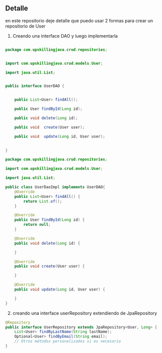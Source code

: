 ## Detalle

en este repositorio deje detalle que puedo usar 2 formas para crear un repositorio de User 

1. Creando una interface DAO y luego implementarla 

```java

package com.upskillingjava.crud.repositories;


import com.upskillingjava.crud.models.User;

import java.util.List;


public interface UserDAO {


    public List<User> findAll();

    public User findById(Long id);

    public void delete(Long id);

    public void  create(User user);

    public void  update(Long id, User user);

    
}

```

```java
package com.upskillingjava.crud.repositories;

import com.upskillingjava.crud.models.User;

import java.util.List;

public class UserDaoImpl implements UserDAO{
    @Override
    public List<User> findAll() {
        return List.of();
    }

    @Override
    public User findById(Long id) {
        return null;
    }

    @Override
    public void delete(Long id) {

    }

    @Override
    public void create(User user) {

    }

    @Override
    public void update(Long id, User user) {

    }
}


```

2. creando una interface userRepository extendiendo de JpaRepository

```java
@Repository
public interface UserRepository extends JpaRepository<User, Long> {
    List<User> findByLastName(String lastName);
    Optional<User> findByEmail(String email);
    // Otros métodos personalizados si es necesario
}


```
